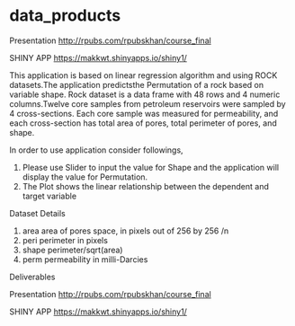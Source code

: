 # data_products

Presentation
http://rpubs.com/rpubskhan/course_final

SHINY APP
https://makkwt.shinyapps.io/shiny1/

This application is based on linear regression algorithm and using ROCK datasets.The application predictsthe Permutation of a rock based on variable shape.
Rock dataset is a  data frame with 48 rows and 4 numeric columns.Twelve core samples from petroleum reservoirs were sampled by 4 cross-sections. Each core sample was measured for permeability, and each cross-section has total area of pores, total perimeter of pores, and shape.

In order to use application consider followings,
1. Please use Slider to input the value for Shape and the application will display the value for Permutation.
2. The Plot shows the linear relationship between the dependent and target variable

Dataset Details

1.	area	area of pores space, in pixels out of 256 by 256 /n
2.  peri	perimeter in pixels
3. 	shape	perimeter/sqrt(area)
4.  perm	permeability in milli-Darcies

Deliverables

Presentation
http://rpubs.com/rpubskhan/course_final

SHINY APP
https://makkwt.shinyapps.io/shiny1/

